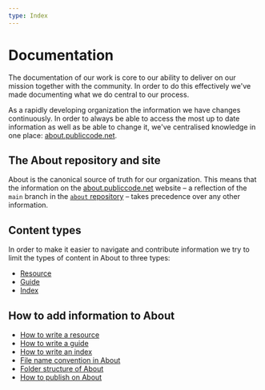 ```yaml
---
type: Index
---
```


# Documentation

The documentation of our work is core to our ability to deliver on our mission together with the community. In order to do this effectively we've made documenting what we do central to our process.

As a rapidly developing organization the information we have changes continuously. In order to always be able to access the most up to date information as well as be able to change it, we've centralised knowledge in one place: [about.publiccode.net](https://about.publiccode.net/).

## The About repository and site

About is the canonical source of truth for our organization. This means that the information on the [about.publiccode.net](https://about.publiccode.net/) website – a reflection of the `main` branch in the [`about` repository](https://github.com/publiccodenet/about) – takes precedence over any other information.

## Content types

In order to make it easier to navigate and contribute information we try to limit the types of content in About to three types:

* [Resource](../../glossary/resource-definition.md)
* [Guide](../../glossary/guide-definition.md)
* [Index](../../glossary/index-definition.md)

## How to add information to About

* [How to write a resource](writing-resources.md)
* [How to write a guide](writing-guides.md)
* [How to write an index](writing-indexes.md)
* [File name convention in About](about-file-names.md)
* [Folder structure of About](about-folder-structure.md)
* [How to publish on About](merge-develop-into-master.md)
